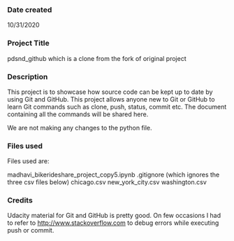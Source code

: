 ### Date created
10/31/2020

### Project Title
pdsnd_github which is a clone from the fork of original project

### Description
This project is to showcase how source code can be kept up to date by using Git and GitHub.
This project allows anyone new to Git or GitHub to learn Git commands such as clone, push, status, commit etc.
The document containing all the commands will be shared here.

We are not making any changes to the python file.
### Files used
Files used are:

madhavi_bikerideshare_project_copy5.ipynb
.gitignore (which ignores the three csv files below)
chicago.csv
new_york_city.csv
washington.csv

### Credits
Udacity material for Git and GitHub is pretty good. On few occasions I had to refer to
http://www.stackoverflow.com to debug errors while executing push or commit.